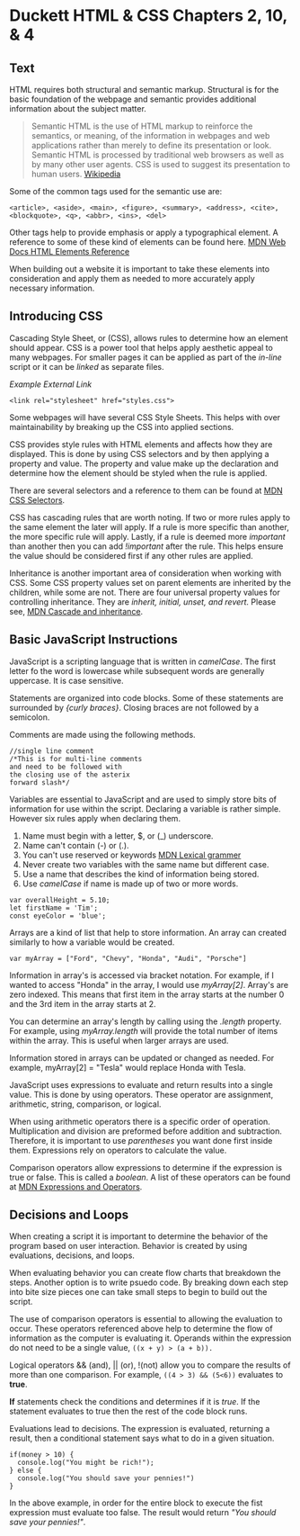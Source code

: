 # Duckett HTML & CSS Chapters 2, 10, & 4

## Text
HTML requires both structural and semantic markup. Structural is for the basic foundation of the webpage and semantic provides additional information about the subject matter.

>Semantic HTML is the use of HTML markup to reinforce the semantics, or meaning, of the information in webpages and web applications rather than merely to define its presentation or look. Semantic HTML is processed by traditional web browsers as well as by many other user agents. CSS is used to suggest its presentation to human users.
[Wikipedia](https://en.wikipedia.org/wiki/Semantic_HTML)

Some of the common tags used for the semantic use are:

```
<article>, <aside>, <main>, <figure>, <summary>, <address>, <cite>, <blockquote>, <q>, <abbr>, <ins>, <del>
```

Other tags help to provide emphasis or apply a typographical element. A reference to some of these kind of elements can be found here. [MDN Web Docs HTML Elements Reference](https://developer.mozilla.org/en-US/docs/Web/HTML/Element)

When building out a website it is important to take these elements into consideration and apply them as needed to more accurately apply necessary information.
 
## Introducing CSS
Cascading Style Sheet, or (CSS), allows rules to determine how an element should appear. CSS is a power tool that helps apply aesthetic appeal to many webpages. For smaller pages it can be applied as part of the _in-line_ script or it can be _linked_ as separate files.

_Example External Link_

```
<link rel="stylesheet" href="styles.css">
```
Some webpages will have several CSS Style Sheets. This helps with over maintainability by breaking up the CSS into applied sections.

CSS provides style rules with HTML elements and affects how they are displayed. This is done by using CSS selectors and by then applying a property and value. The property and value make up the declaration and determine how the element should be styled when the rule is applied.

There are several selectors and a reference to them can be found at [MDN CSS Selectors](https://developer.mozilla.org/en-US/docs/Web/CSS/CSS_Selectors).

CSS has cascading rules that are worth noting. If two or more rules apply to the same element the later will apply. If a rule is more specific than another, the more specific rule will apply. Lastly, if a rule is deemed more _important_ than another then you can add *!important* after the rule. This helps ensure the value should be considered first if any other rules are applied.

Inheritance is another important area of consideration when working with CSS. Some CSS property values set on parent elements are inherited by the children, while some are not. There are  four universal property values for controlling inheritance. They are *inherit, initial, unset, and revert.* Please see, [MDN Cascade and inheritance](https://developer.mozilla.org/en-US/docs/Learn/CSS/Building_blocks/Cascade_and_inheritance).

## Basic JavaScript Instructions
JavaScript is a scripting language that is written in *camelCase*. The first letter fo the word is lowercase while subsequent words are generally uppercase. It is case sensitive.

Statements are organized into code blocks. Some of these statements are surrounded by *{curly braces}*. Closing braces are not followed by a semicolon.

Comments are made using the following methods.
```
//single line comment
/*This is for multi-line comments
and need to be followed with 
the closing use of the asterix
forward slash*/
```

Variables are essential to JavaScript and are used to simply store bits of information for use within the script. Declaring a variable is rather simple. However six rules apply when declaring them.

1. Name must begin with a letter, $, or (_) underscore.
2. Name can't contain (-) or (.).
3. You can't use reserved or keywords [MDN Lexical grammer](https://developer.mozilla.org/en-US/docs/Web/JavaScript/Reference/Lexical_grammar)
4. Never create two variables with the same name but different case.
5. Use a name that describes the kind of information being stored.
6. Use *camelCase* if name is made up of two or more words.

```
var overallHeight = 5.10;
let firstName = 'Tim';
const eyeColor = 'blue';
```
Arrays are a kind of list that help to store information. An array can created similarly to how a variable would be created.

```
var myArray = ["Ford", "Chevy", "Honda", "Audi", "Porsche"]
```
Information in array's is accessed via bracket notation. For example, if I wanted to access "Honda" in the array, I would use *myArray[2]*. Array's are zero indexed. This means that first item in the array starts at the number 0 and the 3rd item in the array starts at 2.

You can determine an array's length by calling using the *.length* property. For example, using *myArray.length* will provide the total number of items within the array. This is useful when larger arrays are used.

Information stored in arrays can be updated or changed as needed. For example, myArray[2] = "Tesla" would replace Honda with Tesla.

JavaScript uses expressions to evaluate and return results into a single value. This is done by using operators. These operator are assignment, arithmetic, string, comparison, or logical.

When using arithmetic operators there is a specific order of operation. Multiplication and division are preformed before addition and subtraction. Therefore, it is important to use *parentheses* you want done first inside them. Expressions rely on operators to calculate the value.

Comparison operators allow expressions to determine if the expression is true or false. This is called a *boolean*. A list of these operators can be found at [MDN Expressions and Operators](https://developer.mozilla.org/en-US/docs/Web/JavaScript/Guide/Expressions_and_Operators#comparison_operators).


## Decisions and Loops
When creating a script it is  important to determine the behavior of the program based on user interaction. Behavior is created by using evaluations, decisions, and loops.

When evaluating behavior you can create flow charts that breakdown the steps. Another option is to write psuedo code. By breaking down each step into bite size pieces one can take small steps to begin to build out the script.

The use of comparison operators is essential to allowing the evaluation to occur. These operators referenced above help to determine the flow of information as the computer is evaluating it. Operands within the expression do not need to be a single value, ```((x + y) > (a + b)).```

Logical operators && (and), || (or), !(not) allow you to compare the results of more than one comparison. For example, ```((4 > 3) && (5<6))``` evaluates to **true**.

**If** statements check the conditions and determines if it is *true*. If the statement evaluates to true then the rest of the code block runs.

Evaluations lead to decisions. The expression is evaluated, returning a result, then a conditional statement says what to do in a given situation.

```
if(money > 10) {
  console.log("You might be rich!");
} else {
  console.log("You should save your pennies!")
}

```

In the above example, in order for the entire block to execute the fist expression must evaluate too false. The result would return *"You should save your pennies!"*.